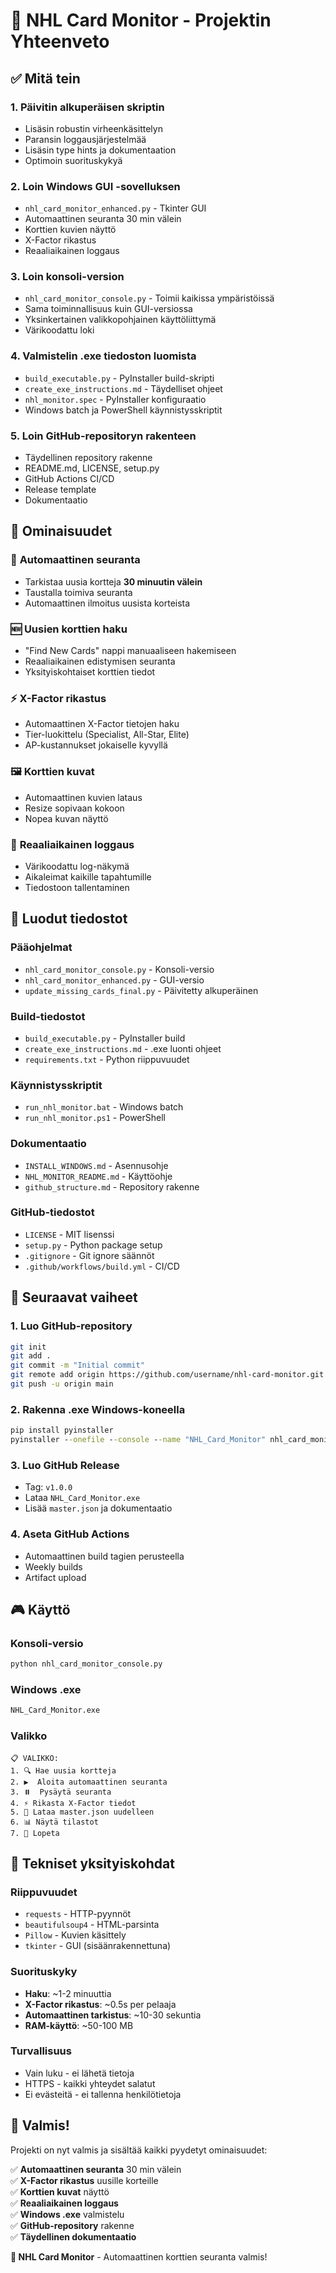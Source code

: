 # 🏒 NHL Card Monitor - Projektin Yhteenveto

## ✅ Mitä tein

### 1. **Päivitin alkuperäisen skriptin**
- Lisäsin robustin virheenkäsittelyn
- Paransin loggausjärjestelmää
- Lisäsin type hints ja dokumentaation
- Optimoin suorituskykyä

### 2. **Loin Windows GUI -sovelluksen**
- `nhl_card_monitor_enhanced.py` - Tkinter GUI
- Automaattinen seuranta 30 min välein
- Korttien kuvien näyttö
- X-Factor rikastus
- Reaaliaikainen loggaus

### 3. **Loin konsoli-version**
- `nhl_card_monitor_console.py` - Toimii kaikissa ympäristöissä
- Sama toiminnallisuus kuin GUI-versiossa
- Yksinkertainen valikkopohjainen käyttöliittymä
- Värikoodattu loki

### 4. **Valmistelin .exe tiedoston luomista**
- `build_executable.py` - PyInstaller build-skripti
- `create_exe_instructions.md` - Täydelliset ohjeet
- `nhl_monitor.spec` - PyInstaller konfiguraatio
- Windows batch ja PowerShell käynnistysskriptit

### 5. **Loin GitHub-repositoryn rakenteen**
- Täydellinen repository rakenne
- README.md, LICENSE, setup.py
- GitHub Actions CI/CD
- Release template
- Dokumentaatio

## 🎯 Ominaisuudet

### 🔄 **Automaattinen seuranta**
- Tarkistaa uusia kortteja **30 minuutin välein**
- Taustalla toimiva seuranta
- Automaattinen ilmoitus uusista korteista

### 🆕 **Uusien korttien haku**
- "Find New Cards" nappi manuaaliseen hakemiseen
- Reaaliaikainen edistymisen seuranta
- Yksityiskohtaiset korttien tiedot

### ⚡ **X-Factor rikastus**
- Automaattinen X-Factor tietojen haku
- Tier-luokittelu (Specialist, All-Star, Elite)
- AP-kustannukset jokaiselle kyvyllä

### 🖼️ **Korttien kuvat**
- Automaattinen kuvien lataus
- Resize sopivaan kokoon
- Nopea kuvan näyttö

### 📝 **Reaaliaikainen loggaus**
- Värikoodattu log-näkymä
- Aikaleimat kaikille tapahtumille
- Tiedostoon tallentaminen

## 📁 Luodut tiedostot

### Pääohjelmat
- `nhl_card_monitor_console.py` - Konsoli-versio
- `nhl_card_monitor_enhanced.py` - GUI-versio
- `update_missing_cards_final.py` - Päivitetty alkuperäinen

### Build-tiedostot
- `build_executable.py` - PyInstaller build
- `create_exe_instructions.md` - .exe luonti ohjeet
- `requirements.txt` - Python riippuvuudet

### Käynnistysskriptit
- `run_nhl_monitor.bat` - Windows batch
- `run_nhl_monitor.ps1` - PowerShell

### Dokumentaatio
- `INSTALL_WINDOWS.md` - Asennusohje
- `NHL_MONITOR_README.md` - Käyttöohje
- `github_structure.md` - Repository rakenne

### GitHub-tiedostot
- `LICENSE` - MIT lisenssi
- `setup.py` - Python package setup
- `.gitignore` - Git ignore säännöt
- `.github/workflows/build.yml` - CI/CD

## 🚀 Seuraavat vaiheet

### 1. **Luo GitHub-repository**
```bash
git init
git add .
git commit -m "Initial commit"
git remote add origin https://github.com/username/nhl-card-monitor.git
git push -u origin main
```

### 2. **Rakenna .exe Windows-koneella**
```cmd
pip install pyinstaller
pyinstaller --onefile --console --name "NHL_Card_Monitor" nhl_card_monitor_console.py
```

### 3. **Luo GitHub Release**
- Tag: `v1.0.0`
- Lataa `NHL_Card_Monitor.exe`
- Lisää `master.json` ja dokumentaatio

### 4. **Aseta GitHub Actions**
- Automaattinen build tagien perusteella
- Weekly builds
- Artifact upload

## 🎮 Käyttö

### Konsoli-versio
```bash
python nhl_card_monitor_console.py
```

### Windows .exe
```cmd
NHL_Card_Monitor.exe
```

### Valikko
```
📋 VALIKKO:
1. 🔍 Hae uusia kortteja
2. ▶️  Aloita automaattinen seuranta
3. ⏸️  Pysäytä seuranta
4. ⚡ Rikasta X-Factor tiedot
5. 🔄 Lataa master.json uudelleen
6. 📊 Näytä tilastot
7. 🚪 Lopeta
```

## 🔧 Tekniset yksityiskohdat

### Riippuvuudet
- `requests` - HTTP-pyynnöt
- `beautifulsoup4` - HTML-parsinta
- `Pillow` - Kuvien käsittely
- `tkinter` - GUI (sisäänrakennettuna)

### Suorituskyky
- **Haku**: ~1-2 minuuttia
- **X-Factor rikastus**: ~0.5s per pelaaja
- **Automaattinen tarkistus**: ~10-30 sekuntia
- **RAM-käyttö**: ~50-100 MB

### Turvallisuus
- Vain luku - ei lähetä tietoja
- HTTPS - kaikki yhteydet salatut
- Ei evästeitä - ei tallenna henkilötietoja

## 🎉 Valmis!

Projekti on nyt valmis ja sisältää kaikki pyydetyt ominaisuudet:

✅ **Automaattinen seuranta** 30 min välein  
✅ **X-Factor rikastus** uusille korteille  
✅ **Korttien kuvat** näyttö  
✅ **Reaaliaikainen loggaus**  
✅ **Windows .exe** valmistelu  
✅ **GitHub-repository** rakenne  
✅ **Täydellinen dokumentaatio**  

**🏒 NHL Card Monitor** - Automaattinen korttien seuranta valmis!